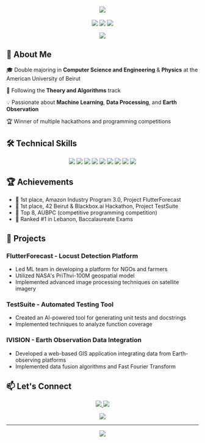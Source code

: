 <h1 align="center">
  <img src="https://readme-typing-svg.herokuapp.com/?lines=Hello,+World!+👋;I'm+Nadine+Mcheik&center=true&size=30">
</h1>

<p align="center">
  <img src="https://img.shields.io/badge/Computer%20Science-Student-blue?style=for-the-badge" />
  <img src="https://img.shields.io/badge/Physics-Enthusiast-purple?style=for-the-badge" />
  <img src="https://img.shields.io/badge/GPA-4.0%2F4.0-brightgreen?style=for-the-badge" />
</p>

<p align="center">
  <img src="https://api.githubtrends.io/user/svg/nadineMck/repos?time_range=one_year&include_private=True&loc_metric=changed&theme=synthwaves" />
</p>

## 🚀 About Me

🎓 Double majoring in **Computer Science and Engineering** & **Physics** at the American University of Beirut

🔬 Following the **Theory and Algorithms** track

💡 Passionate about **Machine Learning**, **Data Processing**, and **Earth Observation**

🏆 Winner of multiple hackathons and programming competitions

## 🛠️ Technical Skills

<p align="center">
  <img src="https://img.shields.io/badge/Python-3776AB?style=for-the-badge&logo=python&logoColor=white" />
  <img src="https://img.shields.io/badge/C++-00599C?style=for-the-badge&logo=c%2B%2B&logoColor=white" />
  <img src="https://img.shields.io/badge/Java-ED8B00?style=for-the-badge&logo=java&logoColor=white" />
  <img src="https://img.shields.io/badge/TensorFlow-FF6F00?style=for-the-badge&logo=tensorflow&logoColor=white" />
  <img src="https://img.shields.io/badge/PyTorch-EE4C2C?style=for-the-badge&logo=pytorch&logoColor=white" />
  <img src="https://img.shields.io/badge/Pandas-150458?style=for-the-badge&logo=pandas&logoColor=white" />
  <img src="https://img.shields.io/badge/NumPy-013243?style=for-the-badge&logo=numpy&logoColor=white" />
  <img src="https://img.shields.io/badge/Git-F05032?style=for-the-badge&logo=git&logoColor=white" />
  <img src="https://img.shields.io/badge/AWS-232F3E?style=for-the-badge&logo=amazon-aws&logoColor=white" />
</p>

## 🏆 Achievements

- 🥇 1st place, Amazon Industry Program 3.0, Project FlutterForecast
- 🥇 1st place, 42 Beirut & Blackbox.ai Hackathon, Project TestSuite
- 🏅 Top 8, AUBPC (competitive programming competition)
- 🌟 Ranked #1 in Lebanon, Baccalaureate Exams

## 🌱 Projects

### FlutterForecast - Locust Detection Platform
- Led ML team in developing a platform for NGOs and farmers
- Utilized NASA's PriThvi-100M geospatial model
- Implemented advanced image processing techniques on satellite imagery

### TestSuite - Automated Testing Tool
- Created an AI-powered tool for generating unit tests and docstrings
- Implemented techniques to analyze function coverage

### IVISION - Earth Observation Data Integration
- Developed a web-based GIS application integrating data from Earth-observing platforms
- Implemented data fusion algorithms and Fast Fourier Transform

## 📫 Let's Connect

<p align="center">
  <a href="https://www.linkedin.com/in/your-linkedin">
    <img src="https://img.shields.io/badge/LinkedIn-0077B5?style=for-the-badge&logo=linkedin&logoColor=white" />
  </a>
  <a href="mailto:nnm30@mail.aub.edu">
    <img src="https://img.shields.io/badge/Email-D14836?style=for-the-badge&logo=gmail&logoColor=white" />
  </a>
</p>

<p align="center">
  <img src="https://github-readme-stats.vercel.app/api?username=nadineMck&show_icons=true&theme=radical" />
</p>

---

<p align="center">
  <img src="https://komarev.com/ghpvc/?username=nadineMck&color=blueviolet&style=flat-square&label=Profile+Views" />
</p>
